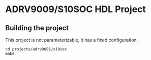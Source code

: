 # ADRV9009/S10SOC HDL Project

## Building the project

This project is not parameterizable, it has a fixed configuration.

```
cd projects/adrv9001/s10soc
make
```